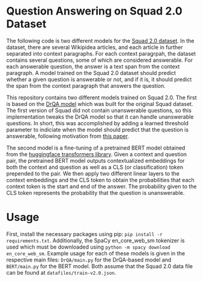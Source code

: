 # Question Answering on Squad 2.0 Dataset
The following code is two different models for the [Squad 2.0 dataset](https://rajpurkar.github.io/SQuAD-explorer/).  In the dataset, there are several Wikipidea articles, and each article in further separated into context paragraphs.  For each context paragrpah, the dataset contains several questions, some of which are considered answerable.  For each answerable question, the answer is a text span from the context paragraph.  A model trained on the Squad 2.0 dataset should predict whether a given question is answerable or not, and if it is, it should predict the span from the context paragraph that answers the question.  

This repository contains two different models trained on Squad 2.0.  The first is based on the [DrQA model](https://arxiv.org/abs/1704.00051) which was built for the original Squad dataset.  The first version of Squad did not contain unanswerable questions, so this implementation tweaks the DrQA model so that it can handle unanswerable questions.  In short, this was accomplished by adding a learned threshold parameter to indiciate when the model should predict that the question is answerable, following motivation from [this paper](https://arxiv.org/abs/1706.04115).

The second model is a fine-tuning of a pretrained BERT model obtained from the [huggingface transformers library](https://huggingface.co/transformers/index.html).  Given a context and question pair, the pretrained BERT model outputs contextualized embeddings for both the context and question as well as a CLS (or classification) token prepended to the pair.  We then apply two different linear layers to the context embeddings and the CLS token to obtain the probabilities that each context token is the start and end of the answer.  The probability given to the CLS token represents the probability that the question is unanswerable.  

# Usage
First, install the necessary packages using pip: `pip install -r requirements.txt`.  Additionally, the SpaCy en_core_web_sm tokenizer is used which must be downloaded using `python -m spacy download en_core_web_sm`.  Example usage for each of these models is given in the respective main files: `DrQA/main.py` for the DrQA-based model and `BERT/main.py` for the BERT model.  Both assume that the Squad 2.0 data file can be found at `datafiles/train-v2.0.json`.    
